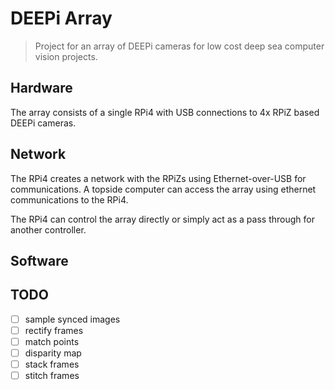 # DEEPi Array #
> Project for an array of DEEPi cameras for low cost deep sea computer
> vision projects.

## Hardware ##

The array consists of a single RPi4 with USB connections to 4x RPiZ based
DEEPi cameras.

## Network ##

The RPi4 creates a network with the RPiZs using Ethernet-over-USB for
communications. A topside computer can access the array using ethernet
communications to the RPi4.

The RPi4 can control the array directly or simply act as a pass through
for another controller. 


## Software ##



## TODO ##

  * [ ] sample synced images
  * [ ] rectify frames
  * [ ] match points
  * [ ] disparity map
  * [ ] stack frames
  * [ ] stitch frames
